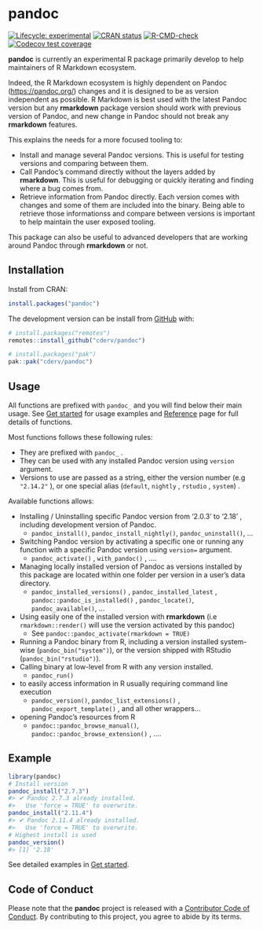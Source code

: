 
<!-- README.md is generated from README.Rmd. Please edit that file -->

# pandoc

<!-- badges: start -->

[![Lifecycle:
experimental](https://img.shields.io/badge/lifecycle-experimental-orange.svg)](https://lifecycle.r-lib.org/articles/stages.html#experimental)
[![CRAN
status](https://www.r-pkg.org/badges/version/pandoc)](https://CRAN.R-project.org/package=pandoc)
[![R-CMD-check](https://github.com/cderv/pandoc/actions/workflows/R-CMD-check.yaml/badge.svg)](https://github.com/cderv/pandoc/actions/workflows/R-CMD-check.yaml)
[![Codecov test
coverage](https://codecov.io/gh/cderv/pandoc/branch/main/graph/badge.svg)](https://app.codecov.io/gh/cderv/pandoc?branch=main)

<!-- badges: end -->

**pandoc** is currently an experimental R package primarily develop to
help maintainers of R Markdown ecosystem.

Indeed, the R Markdown ecosystem is highly dependent on Pandoc
(<https://pandoc.org/>) changes and it is designed to be as version
independent as possible. R Markdown is best used with the latest Pandoc
version but any **rmarkdown** package version should work with previous
version of Pandoc, and new change in Pandoc should not break any
**rmarkdown** features.

This explains the needs for a more focused tooling to:

-   Install and manage several Pandoc versions. This is useful for
    testing versions and comparing between them.
-   Call Pandoc’s command directly without the layers added by
    **rmarkdown**. This is useful for debugging or quickly iterating and
    finding where a bug comes from.
-   Retrieve information from Pandoc directly. Each version comes with
    changes and some of them are included into the binary. Being able to
    retrieve those informationss and compare between versions is
    important to help maintain the user exposed tooling.

This package can also be useful to advanced developers that are working
around Pandoc through **rmarkdown** or not.

## Installation

Install from CRAN:

``` r
install.packages("pandoc")
```

The development version can be install from
[GitHub](https://github.com/) with:

``` r
# install.packages("remotes")
remotes::install_github("cderv/pandoc")

# install.packages("pak")
pak::pak("cderv/pandoc")
```

## Usage

All functions are prefixed with `pandoc_` and you will find below their
main usage. See [Get started](articles/pandoc.html) for usage examples
and [Reference](reference/index.html) page for full details of
functions.

Most functions follows these following rules:

-   They are prefixed with `pandoc_` .
-   They can be used with any installed Pandoc version using `version`
    argument.
-   Versions to use are passed as a string, either the version number
    (e.g `"2.14.2"` ), or one special alias (`default`, `nightly` ,
    `rstudio` , `system`) .

Available functions allows:

-   Installing / Uninstalling specific Pandoc version from ‘2.0.3’ to
    ‘2.18’ , including development version of Pandoc.
    -   `pandoc_install()`, `pandoc_install_nightly()`,
        `pandoc_uninstall()`, …
-   Switching Pandoc version by activating a specific one or running any
    function with a specific Pandoc version using `version=` argument.
    -   `pandoc_activate()` , `with_pandoc()` , ….
-   Managing locally installed version of Pandoc as versions installed
    by this package are located within one folder per version in a
    user’s data directory.
    -   `pandoc_installed_versions()` , `pandoc_installed_latest` ,
        `pandoc::pandoc_is_installed()` , `pandoc_locate()`,
        `pandoc_available()`, …
-   Using easily one of the installed version with **rmarkdown** (i.e
    `rmarkdown::render()` will use the version activated by this pandoc)
    -   See `pandoc::pandoc_activate(rmarkdown = TRUE)`
-   Running a Pandoc binary from R, including a version installed
    system-wise (`pandoc_bin("system")`), or the version shipped with
    RStudio (`pandoc_bin("rstudio")`).
-   Calling binary at low-level from R with any version installed.
    -   `pandoc_run()`
-   to easily access information in R usually requiring command line
    execution
    -   `pandoc_version()`, `pandoc_list_extensions()` ,
        `pandoc_export_template()` , and all other wrappers…
-   opening Pandoc’s resources from R
    -   `pandoc::pandoc_browse_manual()`,
        `pandoc::pandoc_browse_extension()` , ….

## Example

``` r
library(pandoc)
# Install version
pandoc_install("2.7.3")
#> ✔ Pandoc 2.7.3 already installed.
#>   Use 'force = TRUE' to overwrite.
pandoc_install("2.11.4")
#> ✔ Pandoc 2.11.4 already installed.
#>   Use 'force = TRUE' to overwrite.
# Highest install is used
pandoc_version()
#> [1] '2.18'
```

See detailed examples in [Get started](articles/pandoc.html).

## Code of Conduct

Please note that the **pandoc** project is released with a [Contributor
Code of Conduct](https://r-pkg-pandoc.netlify.app/CODE_OF_CONDUCT.html).
By contributing to this project, you agree to abide by its terms.

